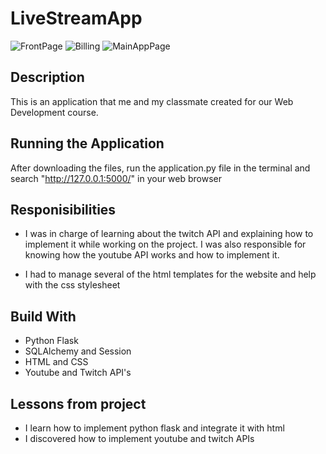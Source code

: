 # LiveStreamApp

![FrontPage](https://user-images.githubusercontent.com/37048222/89929537-f053ef80-dbce-11ea-953b-13811b963d62.PNG)
![Billing](https://user-images.githubusercontent.com/37048222/89929527-ecc06880-dbce-11ea-8c76-20f3041a9b70.PNG)
![MainAppPage](https://user-images.githubusercontent.com/37048222/89929557-f649d080-dbce-11ea-9c3a-fccd066eba4e.PNG)

## Description

This is an application that me and my classmate created for our Web Development course.

## Running the Application
After downloading the files, run the application.py file in the terminal and search
"http://127.0.0.1:5000/" in your web browser

## Responisibilities
- I was in charge of learning about the twitch API and explaining how to implement it
while working on the project. I was also responsible for knowing how the youtube API
works and how to implement it.

- I had to manage several of the html templates for the website and help with the css 
stylesheet


## Build With
- Python Flask
- SQLAlchemy and Session
- HTML and CSS
- Youtube and Twitch API's

## Lessons from project

- I learn how to implement python flask and integrate it with html
- I discovered how to implement youtube and twitch APIs
